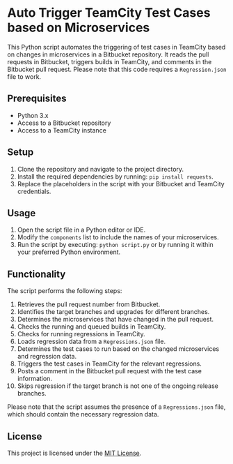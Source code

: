 # Auto Trigger TeamCity Test Cases based on Microservices

This Python script automates the triggering of test cases in TeamCity based on changes in microservices in a Bitbucket repository. It reads the pull requests in Bitbucket, triggers builds in TeamCity, and comments in the Bitbucket pull request. Please note that this code requires a `Regression.json` file to work.

## Prerequisites

- Python 3.x
- Access to a Bitbucket repository
- Access to a TeamCity instance

## Setup

1. Clone the repository and navigate to the project directory.
2. Install the required dependencies by running: `pip install requests`.
3. Replace the placeholders in the script with your Bitbucket and TeamCity credentials.

## Usage 

1. Open the script file in a Python editor or IDE.
2. Modify the `components` list to include the names of your microservices.
3. Run the script by executing: `python script.py` or by running it within your preferred Python environment.

## Functionality

The script performs the following steps:

1. Retrieves the pull request number from Bitbucket.
2. Identifies the target branches and upgrades for different branches.
3. Determines the microservices that have changed in the pull request.
4. Checks the running and queued builds in TeamCity.
5. Checks for running regressions in TeamCity.
6. Loads regression data from a `Regressions.json` file.
7. Determines the test cases to run based on the changed microservices and regression data.
8. Triggers the test cases in TeamCity for the relevant regressions.
9. Posts a comment in the Bitbucket pull request with the test case information.
10. Skips regression if the target branch is not one of the ongoing release branches.

Please note that the script assumes the presence of a `Regressions.json` file, which should contain the necessary regression data.

## License

This project is licensed under the [MIT License](LICENSE).
